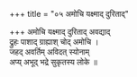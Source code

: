 +++
title = "०५ अमोचि यक्ष्माद् दुरिताद्"

+++
अमोचि यक्ष्माद् दुरिताद् अवद्याद्  
द्रुहः पाशाद् ग्राह्याश् चोद् अमोचि ।  
जहद् अवर्तिम् अविदत् स्योनाम्  
अप्य् अभूद् भद्रे सुकृतस्य लोके ॥